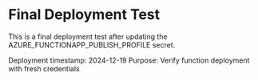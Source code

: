 # Final Deployment Test

This is a final deployment test after updating the AZURE_FUNCTIONAPP_PUBLISH_PROFILE secret.

Deployment timestamp: 2024-12-19
Purpose: Verify function deployment with fresh credentials 